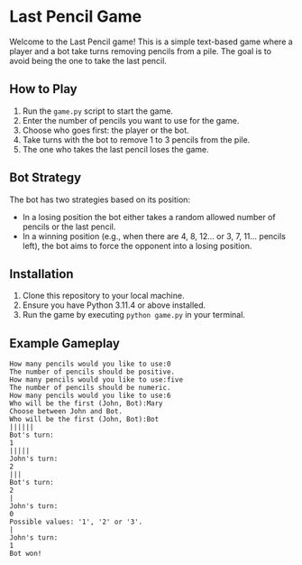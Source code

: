 # Last Pencil Game

Welcome to the Last Pencil game! This is a simple text-based game where a player and a bot take turns removing pencils from a pile. The goal is to avoid being the one to take the last pencil.

## How to Play

1. Run the `game.py` script to start the game.
2. Enter the number of pencils you want to use for the game.
3. Choose who goes first: the player or the bot.
4. Take turns with the bot to remove 1 to 3 pencils from the pile.
5. The one who takes the last pencil loses the game.

## Bot Strategy

The bot has two strategies based on its position:
- In a losing position the bot either takes a random allowed number of pencils or the last pencil.
- In a winning position (e.g., when there are 4, 8, 12... or 3, 7, 11... pencils left), the bot aims to force the opponent into a losing position.

## Installation

1. Clone this repository to your local machine.
2. Ensure you have Python 3.11.4 or above installed.
3. Run the game by executing `python game.py` in your terminal.

## Example Gameplay
```
How many pencils would you like to use:0
The number of pencils should be positive.
How many pencils would you like to use:five
The number of pencils should be numeric.
How many pencils would you like to use:6
Who will be the first (John, Bot):Mary
Choose between John and Bot.
Who will be the first (John, Bot):Bot
||||||
Bot's turn:
1
|||||
John's turn:
2
|||
Bot's turn:
2
|
John's turn:
0
Possible values: '1', '2' or '3'.
|
John's turn:
1
Bot won!
```
